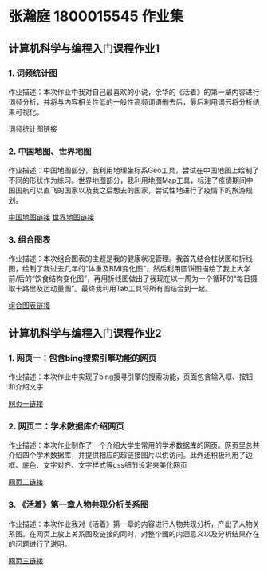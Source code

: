 # 张瀚庭 1800015545 作业集
## 计算机科学与编程入门课程作业1
### 1. 词频统计图

作业描述：本次作业中我对自己最喜欢的小说，余华的《活着》的第一章内容进行词频分析，并将与内容相关性低的一般性高频词语删去后，最后利用词云将分析结果可视化。

[词频统计图链接](https://Hankform.github.io/活着词云.html)

### 2. 中国地图、世界地图

作业描述：中国地图部分，我利用地理坐标系Geo工具，尝试在中国地图上绘制了不同的形状作为练习。世界地图部分，我利用地图Map工具，标注了疫情期间中国国航可以直飞的国家以及我之后想去的国家，尝试性地进行了疫情下的旅游规划。

[中国地图链接](https://Hankform.github.io/国内地理坐标系-形状练习.html)
[世界地图链接](https://Hankform.github.io/疫情期间旅游规划.html)

### 3. 组合图表

作业描述：本次组合图表的主题是我的健康状况管理。我首先结合柱状图和折线图，绘制了我过去几年的“体重及BMI变化图”，然后利用圆饼图描绘了我上大学前/后的“饮食结构变化图”，再用折线图做出了我现在以一周为一个循环的“每日摄取卡路里及运动量图”。最终我利用Tab工具将所有图结合到一起。

[组合图表链接](https://Hankform.github.io/健康管理.html)

## 计算机科学与编程入门课程作业2
### 1. 网页一：包含bing搜索引擎功能的网页

作业描述：本次作业中实现了bing搜寻引擎的搜索功能，页面包含输入框、按钮和介绍文字

[网页一链接](https://Hankform.github.io/网页一bootstrap改进尝试.html)


### 2. 网页二：学术数据库介绍网页

作业描述：本次作业制作了一个介绍大学生常用的学术数据库的网页。网页里总共介绍四个学术数据库，并提供相应的超链接图片以供访问。此外还积极利用了边框、底色、文字对齐、文字样式等css细节设定来美化网页

[网页二链接](https://Hankform.github.io/网页二.html)


### 3. 《活着》第一章人物共现分析关系图

作业描述：本次作业我对《活着》第一章的内容进行人物共现分析，产出了人物关系图。在网页上放上关系图及链接的同时，对整个图的内涵意义以及分析结果存在的问题进行了说明。

[网页三链接](https://Hankform.github.io/网页三.html)


